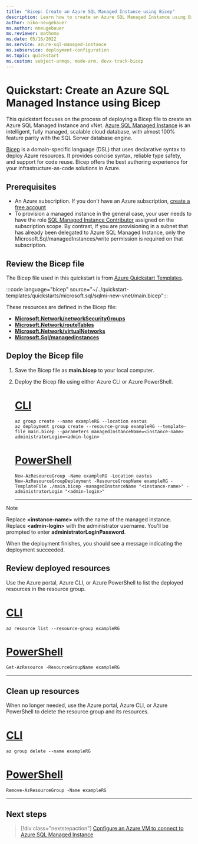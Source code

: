 ```yaml
---
title: "Bicep: Create an Azure SQL Managed Instance using Bicep"
description: Learn how to create an Azure SQL Managed Instance using Bicep.
author: niko-neugebauer
ms.author: nneugebauer
ms.reviewer: mathoma
ms.date: 05/16/2022
ms.service: azure-sql-managed-instance
ms.subservice: deployment-configuration
ms.topic: quickstart
ms.custom: subject-armqs, mode-arm, devx-track-bicep
---
```


# Quickstart: Create an Azure SQL Managed Instance using Bicep

This quickstart focuses on the process of deploying a Bicep file to create an Azure SQL Managed Instance and vNet. [Azure SQL Managed Instance](sql-managed-instance-paas-overview.md) is an intelligent, fully managed, scalable cloud database, with almost 100% feature parity with the SQL Server database engine.

[Bicep](/azure/azure-resource-manager/bicep/overview?tabs=bicep) is a domain-specific language (DSL) that uses declarative syntax to deploy Azure resources. It provides concise syntax, reliable type safety, and support for code reuse. Bicep offers the best authoring experience for your infrastructure-as-code solutions in Azure.

## Prerequisites

- An Azure subscription. If you don't have an Azure subscription, [create a free account](https://azure.microsoft.com/free/)
- To provision a managed instance in the general case, your user needs to have the role [SQL Managed Instance Contributor](/azure/role-based-access-control/built-in-roles#sql-managed-instance-contributor) assigned on the subscription scope. By contrast, if you are provisioning in a subnet that has already been delegated to Azure SQL Managed Instance, only the Microsoft.Sql/managedInstances/write permission is required on that subscription.

## Review the Bicep file

The Bicep file used in this quickstart is from [Azure Quickstart Templates](https://azure.microsoft.com/resources/templates/sqlmi-new-vnet/).

:::code language="bicep" source="~/../quickstart-templates/quickstarts/microsoft.sql/sqlmi-new-vnet/main.bicep":::

These resources are defined in the Bicep file:

- [**Microsoft.Network/networkSecurityGroups**](/azure/templates/microsoft.Network/networkSecurityGroups)
- [**Microsoft.Network/routeTables**](/azure/templates/microsoft.Network/routeTables)
- [**Microsoft.Network/virtualNetworks**](/azure/templates/microsoft.Network/virtualNetworks)
- [**Microsoft.Sql/managedinstances**](/azure/templates/microsoft.sql/managedinstances)

## Deploy the Bicep file

1. Save the Bicep file as **main.bicep** to your local computer.
1. Deploy the Bicep file using either Azure CLI or Azure PowerShell.

    # [CLI](#tab/CLI)

    ```azurecli
    az group create --name exampleRG --location eastus
    az deployment group create --resource-group exampleRG --template-file main.bicep --parameters managedInstanceName=<instance-name> administratorLogin=<admin-login>
    ```

    # [PowerShell](#tab/PowerShell)

    ```azurepowershell
    New-AzResourceGroup -Name exampleRG -Location eastus
    New-AzResourceGroupDeployment -ResourceGroupName exampleRG -TemplateFile ./main.bicep -managedInstanceName "<instance-name>" -administratorLogin "<admin-login>"
    ```

    ---

> [!NOTE]
> Replace **\<instance-name\>** with the name of the managed instance. Replace **\<admin-login\>** with the administrator username. You'll be prompted to enter **administratorLoginPassword**.

  When the deployment finishes, you should see a message indicating the deployment succeeded.

## Review deployed resources

Use the Azure portal, Azure CLI, or Azure PowerShell to list the deployed resources in the resource group.

# [CLI](#tab/CLI)

```azurecli-interactive
az resource list --resource-group exampleRG
```

# [PowerShell](#tab/PowerShell)

```azurepowershell-interactive
Get-AzResource -ResourceGroupName exampleRG
```

---

## Clean up resources

When no longer needed, use the Azure portal, Azure CLI, or Azure PowerShell to delete the resource group and its resources.

# [CLI](#tab/CLI)

```azurecli-interactive
az group delete --name exampleRG
```

# [PowerShell](#tab/PowerShell)

```azurepowershell-interactive
Remove-AzResourceGroup -Name exampleRG
```

---

## Next steps

> [!div class="nextstepaction"]
> [Configure an Azure VM to connect to Azure SQL Managed Instance](connect-vm-instance-configure.md)
